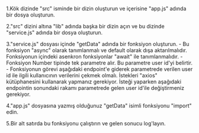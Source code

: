 1.Kök dizinde "src" isminde bir dizin oluşturun ve içerisine "app.js" adında bir dosya oluşturun.

2."src" dizini altına "lib" adında başka bir dizin açın ve bu dizinde "service.js" adında bir dosya oluşturun.

3."service.js" dosyası içinde "getData" adında bir fonksiyon oluşturun. - Bu fonksiyon "async" olarak tanımlanmalı ve default olarak dışa aktarılmalıdır. Fonksiyonun içindeki asenkron fonksiyonlar "await" ile tanımlanmalıdır. - Fonksiyon Number tipinde tek parametre alır. Bu parametre user id'yi belirtir. - Fonksiyonun görevi aşağıdaki endpoint'e giderek parametrede verilen user id ile ilgili kullanıcının verilerini çekmek olmalı. İstekleri "axios" kütüphanesini kullanarak yapmanız gerekiyor. İsteği yaparken aşağıdaki endpointin sonundaki rakamı parametrede gelen user id'ile değiştirmeniz gerekiyor.

4."app.js" dosyasına yazmış olduğunuz "getData" isimli fonksiyonu "import" edin.


5.Bir alt satırda bu fonksiyonu çalıştırın ve gelen sonucu log'layın.